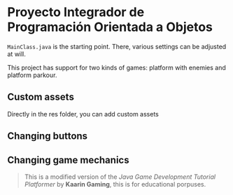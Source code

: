 # Proyecto Integrador de Programación Orientada a Objetos

`MainClass.java` is the starting point. There, various settings can be adjusted at will.

This project has support for two kinds of games: platform with enemies and platform parkour.

## Custom assets

Directly in the res folder, you can add custom assets

## Changing buttons

## Changing game mechanics

> This is a modified version of the _Java Game Development Tutorial Platformer_ by **Kaarin Gaming**, this is for educational porpuses.
